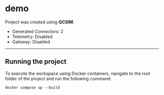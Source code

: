 # demo

Project was created using **QCSIM**.

- Generated Connectors: 2
- Telemetry: Disabled
- Gateway: Disabled

---

## Running the project

To execute the workspace using Docker containers, navigate to the root folder of the project and run the following command:

```
docker compose up --build
```
 
